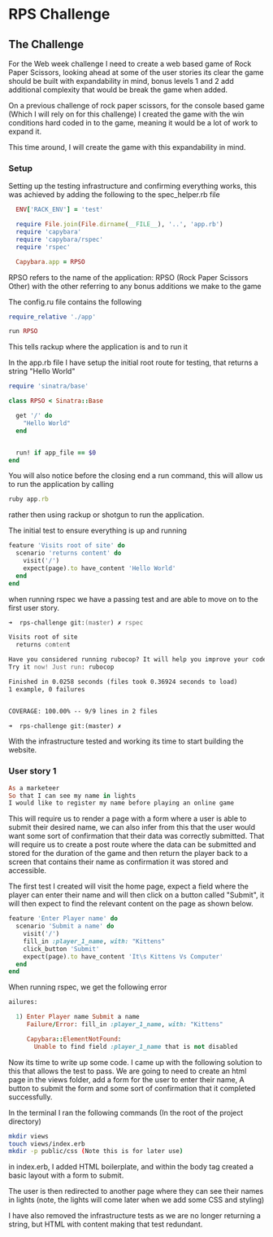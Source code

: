 # RPS Challenge

## The Challenge
For the Web week challenge I need to create a web based game of Rock Paper Scissors, looking ahead at some of the user stories
its clear the game should be built with expandability in mind, bonus levels 1 and 2 add additional complexity that would be 
break the game when added.

On a previous challenge of rock paper scissors, for the console based game (Which I will rely on for this challenge) I created 
the game with the win conditions hard coded in to the game, meaning it would be a lot of work to expand it.

This time around, I will create the game with this expandability in mind.


### Setup

Setting up the testing infrastructure and confirming everything works, this was achieved by adding the following to the spec_helper.rb file
```ruby
  ENV['RACK_ENV'] = 'test'

  require File.join(File.dirname(__FILE__), '..', 'app.rb')
  require 'capybara'
  require 'capybara/rspec'
  require 'rspec'

  Capybara.app = RPSO
```
RPSO refers to the name of the application: RPSO (Rock Paper Scissors Other) with the other referring to any bonus additions we make
to the game

The config.ru file contains the following

```ruby
require_relative './app'

run RPSO
```

This tells rackup where the application is and to run it

In the app.rb file I have setup the initial root route for testing, that returns a string "Hello World"

```ruby
require 'sinatra/base'

class RPSO < Sinatra::Base

  get '/' do
    "Hello World"
  end


  run! if app_file == $0
end
```

You will also notice before the closing end a run command, this will allow us to run the application by calling

```ruby
ruby app.rb
```

rather then using rackup or shotgun to run the application.

The initial test to ensure everything is up and running

```ruby
feature 'Visits root of site' do
  scenario 'returns content' do
    visit('/')
    expect(page).to have_content 'Hello World'
  end
end
```

when running rspec we have a passing test and are able to move on to the first user story.

```zsh
➜  rps-challenge git:(master) ✗ rspec

Visits root of site
  returns content

Have you considered running rubocop? It will help you improve your code!
Try it now! Just run: rubocop

Finished in 0.0258 seconds (files took 0.36924 seconds to load)
1 example, 0 failures


COVERAGE: 100.00% -- 9/9 lines in 2 files

➜  rps-challenge git:(master) ✗
```

With the infrastructure tested and working its time to start building the website.

### User story 1

```ruby
As a marketeer
So that I can see my name in lights
I would like to register my name before playing an online game
```

This will require us to render a page with a form where a user is able to submit their desired name, we can also
infer from this that the user would want some sort of confirmation that their data was correctly submitted. That will require
us to create a post route where the data can be submitted and stored for the duration of the game and then return the player
back to a screen that contains their name as confirmation it was stored and accessible.

The first test I created will visit the home page, expect a field where the player can enter their name and will then
click on a button called "Submit", it will then expect to find the relevant content on the page as shown below.

```ruby
feature 'Enter Player name' do
  scenario 'Submit a name' do
    visit('/')
    fill_in :player_1_name, with: "Kittens"
    click_button 'Submit'
    expect(page).to have_content 'It\s Kittens Vs Computer'
  end
end
```

When running rspec, we get the following error

```ruby
ailures:

  1) Enter Player name Submit a name
     Failure/Error: fill_in :player_1_name, with: "Kittens"

     Capybara::ElementNotFound:
       Unable to find field :player_1_name that is not disabled
```

Now its time to write up some code. I came up with the following solution to this that allows the test to pass. We are going
to need to create an html page in the views folder, add a form for the user to enter their name, A button to submit the form
and some sort of confirmation that it completed successfully.

In the terminal I ran the following commands (In the root of the project directory)

```bash
mkdir views
touch views/index.erb
mkdir -p public/css (Note this is for later use)
```

in index.erb, I added HTML boilerplate, and within the body tag created a basic layout with a form to submit.

The user is then redirected to another page where they can see their names in lights (note, the lights will come later when we add 
some CSS and styling)

I have also removed the infrastructure tests as we are no longer returning a string, but HTML with content making that test redundant.


